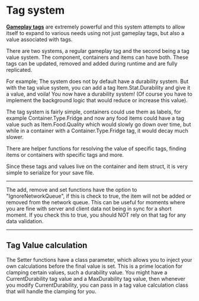 # Tag system

<a href="https://docs.unrealengine.com/4.26/en-US/ProgrammingAndScripting/Tags/" target="_blank">**Gameplay tags**</a> are extremely powerful and this system attempts to allow itself to expand to various needs using not just gameplay tags, but also a value associated with tags.

There are two systems, a regular gameplay tag and the second being a tag value system.
The component, containers and items can have both. These tags can be updated, removed and added during runtime and are fully replicated.

For example; The system does not by default have a durability system. But with the tag value system, you can add a tag Item.Stat.Durability and give it a value, and voila! You now have a durability system! (Of course you have to implement the background logic that would reduce or increase this value).

The tag system is fairly simple, containers could use them as labels, for example Container.Type.Fridge and now any food items could have a tag value such as Item.Food.Quality which would slowly go down over time, but while in a container with a Container.Type.Fridge tag, it would decay much slower.

There are helper functions for resolving the value of specific tags, finding items or containers with specific tags and more.

Since these tags and values live on the container and item struct, it is very simple to serialize for your save file.

---

The add, remove and set functions have the option to "IgnoreNetworkQueue", if this is check to true, the item will not be added or removed from the network queue. This can be useful for moments where you are fine with server and client data not being in sync for a short moment. If you check this to true, you should NOT rely on that tag for any data validation.

---
## Tag Value calculation
The Setter functions have a class parameter, which allows you to inject your own calculations before the final value is set. This is a prime location for clamping certain values, such a durability value. You might have a CurrentDurability tag value and a MaxDurability tag value, then whenever you modify CurrentDurability, you can pass in a tag value calculation class that will handle the clamping for you.